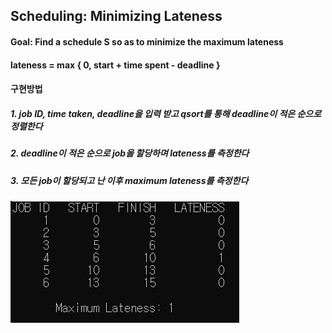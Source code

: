 ## Scheduling: Minimizing Lateness
#### Goal: Find a schedule S so as to minimize the maximum lateness
#### lateness = max { 0, start + time spent - deadline } 
#### 구현방법
##### 1. job ID, time taken, deadline을 입력 받고 qsort를 통해 deadline이 적은 순으로 정렬한다
##### 2. deadline이 적은 순으로 job을 할당하며 lateness를 측정한다
##### 3. 모든 job이 할당되고 난 이후 maximum lateness를 측정한다
![lateness.png](https://github.com/namkidong98/Study_Algorithm/blob/main/Scheduling-Minimizing%20lateness/lateness.PNG)
